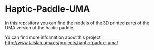 # Haptic-Paddle-UMA

In this repository you can find the models of the 3D printed parts of the UMA version of the haptic paddle.

Yo can find more information about this project http://www.taislab.uma.es/projects/haptic-paddle-uma/
